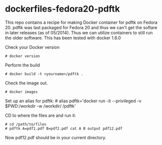 dockerfiles-fedora20-pdftk
==========================

This repo contains a recipe for making Docker container for pdftk on Fedora 20. 
pdftk was last packaged for Fedora 20 and thus we can't get the softare in later
releases (as of 05/2014). Thus we can utilize containers to still run the older 
software. This has been tested with docker 1.6.0 

Check your Docker version

    # docker version

Perform the build

    # docker build -t <yourname>/pdftk .

Check the image out.

    # docker images

Set up an alias for pdftk:
    # alias pdftk='docker run -it --privileged -v $PWD:/workdir -w /workdir/ <yourname>/pdftk'

CD to where the files are and run it:

    # cd /path/to/files
    # pdftk A=pdf1.pdf B=pdf2.pdf cat A B output pdf12.pdf

Now pdf12.pdf should be in your current directory.


